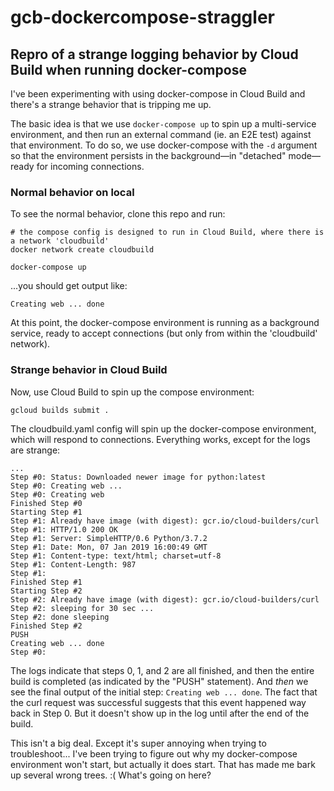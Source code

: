 # gcb-dockercompose-straggler
## Repro of a strange logging behavior by Cloud Build when running docker-compose

I've been experimenting with using docker-compose in Cloud Build and there's a strange behavior that is tripping me up.

The basic idea is that we use `docker-compose up` to spin up a multi-service environment, and then run an external command (ie. an E2E test) against that environment. To do so, we use docker-compose with the `-d` argument so that the environment persists in the background—in "detached" mode—ready for incoming connections.

### Normal behavior on local
To see the normal behavior, clone this repo and run:
```
# the compose config is designed to run in Cloud Build, where there is a network 'cloudbuild'
docker network create cloudbuild

docker-compose up
```
...you should get output like:
```
Creating web ... done
```
At this point, the docker-compose environment is running as a background service, ready to accept connections (but only from within the 'cloudbuild' network).

### Strange behavior in Cloud Build
Now, use Cloud Build to spin up the compose environment:
```
gcloud builds submit .
```

The cloudbuild.yaml config will spin up the docker-compose environment, which will respond to connections. Everything works, except for the logs are strange:
```
...
Step #0: Status: Downloaded newer image for python:latest
Step #0: Creating web ...
Step #0: Creating web
Finished Step #0
Starting Step #1
Step #1: Already have image (with digest): gcr.io/cloud-builders/curl
Step #1: HTTP/1.0 200 OK
Step #1: Server: SimpleHTTP/0.6 Python/3.7.2
Step #1: Date: Mon, 07 Jan 2019 16:00:49 GMT
Step #1: Content-type: text/html; charset=utf-8
Step #1: Content-Length: 987
Step #1:
Finished Step #1
Starting Step #2
Step #2: Already have image (with digest): gcr.io/cloud-builders/curl
Step #2: sleeping for 30 sec ...
Step #2: done sleeping
Finished Step #2
PUSH
Creating web ... done
Step #0:
```
The logs indicate that steps 0, 1, and 2 are all finished, and then the entire build is completed (as indicated by the "PUSH" statement). And *then* we see the final output of the initial step: `Creating web ... done`. The fact that the curl request was successful suggests that this event happened way back in Step 0. But it doesn't show up in the log until after the end of the build.

This isn't a big deal. Except it's super annoying when trying to troubleshoot... I've been trying to figure out why my docker-compose environment won't start, but actually it does start. That has made me bark up several wrong trees. :( What's going on here?
